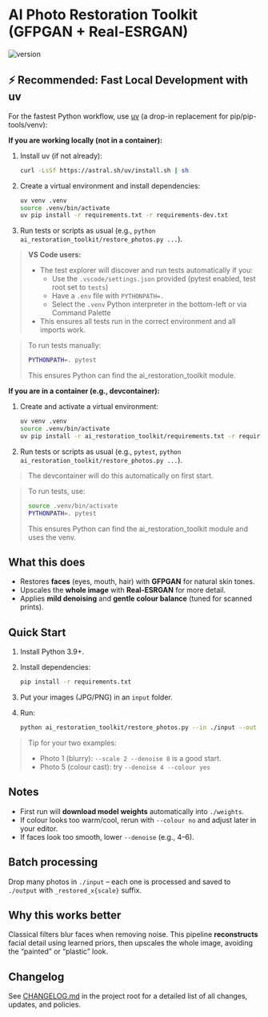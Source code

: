# AI Photo Restoration Toolkit (GFPGAN + Real-ESRGAN)

![version](https://img.shields.io/badge/version-1.2.0-blue)

## ⚡️ Recommended: Fast Local Development with uv

For the fastest Python workflow, use [uv](https://github.com/astral-sh/uv) (a drop-in replacement for pip/pip-tools/venv):

**If you are working locally (not in a container):**
1. Install uv (if not already):
   ```bash
   curl -LsSf https://astral.sh/uv/install.sh | sh
   ```
2. Create a virtual environment and install dependencies:
   ```bash
   uv venv .venv
   source .venv/bin/activate
   uv pip install -r requirements.txt -r requirements-dev.txt
   ```

3. Run tests or scripts as usual (e.g., `python ai_restoration_toolkit/restore_photos.py ...`).


> **VS Code users:**
> - The test explorer will discover and run tests automatically if you:
>   - Use the `.vscode/settings.json` provided (pytest enabled, test root set to `tests`)
>   - Have a `.env` file with `PYTHONPATH=.`
>   - Select the `.venv` Python interpreter in the bottom-left or via Command Palette
> - This ensures all tests run in the correct environment and all imports work.

> To run tests manually:
> ```bash
> PYTHONPATH=. pytest
> ```
> This ensures Python can find the ai_restoration_toolkit module.


**If you are in a container (e.g., devcontainer):**
1. Create and activate a virtual environment:
   ```bash
   uv venv .venv
   source .venv/bin/activate
   uv pip install -r ai_restoration_toolkit/requirements.txt -r requirements-dev.txt
   ```
2. Run tests or scripts as usual (e.g., `pytest`, `python ai_restoration_toolkit/restore_photos.py ...`).

> The devcontainer will do this automatically on first start.

> To run tests, use:
> ```bash
> source .venv/bin/activate
> PYTHONPATH=. pytest
> ```
> This ensures Python can find the ai_restoration_toolkit module and uses the venv.

## What this does

- Restores **faces** (eyes, mouth, hair) with **GFPGAN** for natural skin tones.
- Upscales the **whole image** with **Real-ESRGAN** for more detail.
- Applies **mild denoising** and **gentle colour balance** (tuned for scanned prints).

## Quick Start

1. Install Python 3.9+.

2. Install dependencies:

   ```bash
   pip install -r requirements.txt
   ```

3. Put your images (JPG/PNG) in an `input` folder.

4. Run:


   ```bash
   python ai_restoration_toolkit/restore_photos.py --in ./input --out ./output --scale 2 --denoise 8 --colour yes
   ```

> Tip for your two examples:
>
> - Photo 1 (blurry): `--scale 2 --denoise 8` is a good start.
> - Photo 5 (colour cast): try `--denoise 4 --colour yes`

## Notes

- First run will **download model weights** automatically into `./weights`.
- If colour looks too warm/cool, rerun with `--colour no` and adjust later in your editor.
- If faces look too smooth, lower `--denoise` (e.g., 4–6).

## Batch processing

Drop many photos in `./input` – each one is processed and saved to `./output` with `_restored_x{scale}` suffix.

## Why this works better

Classical filters blur faces when removing noise. This pipeline **reconstructs** facial detail using learned priors, then upscales the whole image, avoiding the “painted” or “plastic” look.

## Changelog

See [CHANGELOG.md](./CHANGELOG.md) in the project root for a detailed list of all changes, updates, and policies.
